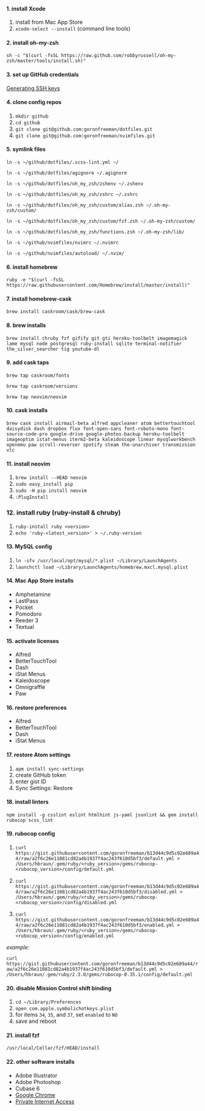 #### 1. install Xcode
1. install from Mac App Store
2. `xcode-select --install` (command line tools)

#### 2. install oh-my-zsh
`sh -c "$(curl -fsSL https://raw.github.com/robbyrussell/oh-my-zsh/master/tools/install.sh)"`

#### 3. set up GitHub credentials
[Generating SSH keys](https://help.github.com/articles/generating-ssh-keys/)

#### 4. clone config repos
1. `mkdir github`
2. `cd github`
3. `git clone git@github.com:goronfreeman/dotfiles.git`
4. `git clone git@github.com:goronfreeman/nvimfiles.git`

#### 5. symlink files
`ln -s ~/github/dotfiles/.scss-lint.yml ~/`

`ln -s ~/github/dotfiles/agignore ~/.agignore`

`ln -s ~/github/dotfiles/oh_my_zsh/zshenv ~/.zshenv`

`ln -s ~/github/dotfiles/oh_my_zsh/zshrc ~/.zshrc`

`ln -s ~/github/dotfiles/oh_my_zsh/custom/alias.zsh ~/.oh-my-zsh/custom/`

`ln -s ~/github/dotfiles/oh_my_zsh/custom/fzf.zsh ~/.oh-my-zsh/custom/`

`ln -s ~/github/dotfiles/oh_my_zsh/functions.zsh ~/.oh-my-zsh/lib/`

`ln -s ~/github/nvimfiles/nvimrc ~/.nvimrc`

`ln -s ~/github/nvimfiles/autoload/ ~/.nvim/`

#### 6. install homebrew
`ruby -e "$(curl -fsSL https://raw.githubusercontent.com/Homebrew/install/master/install)"`

#### 7. install homebrew-cask
`brew install caskroom/cask/brew-cask`

#### 8. brew installs
`brew install chruby fzf gifify git gti heroku-toolbelt imagemagick lame mysql node postgresql ruby-install sqlite terminal-notifier the_silver_searcher tig youtube-dl`

#### 9. add cask taps
`brew tap caskroom/fonts`

`brew tap caskroom/versions`

`brew tap neovim/neovim`

#### 10. cask installs
`brew cask install airmail-beta alfred appcleaner atom bettertouchtool daisydisk dash dropbox flux font-open-sans font-roboto-mono font-source-code-pro google-drive google-photos-backup heroku-toolbelt imageoptim istat-menus iterm2-beta kaleidoscope linear mysqlworkbench openemu paw scroll-reverser spotify steam the-unarchiver transmission vlc`

#### 11. install neovim
1. `brew install --HEAD neovim`
2. `sudo easy_install pip`
3. `sudo -H pip install neovim`
4. `:PlugInstall`

### 12. install ruby (ruby-install & chruby)
1. `ruby-install ruby <version>`
2. `echo 'ruby-<latest_version>' > ~/.ruby-version`

#### 13. MySQL config
1. `ln -sfv /usr/local/opt/mysql/*.plist ~/Library/LaunchAgents`
2. `launchctl load ~/Library/LaunchAgents/homebrew.mxcl.mysql.plist`

#### 14. Mac App Store installs
* Amphetamine
* LastPass
* Pocket
* Pomodoro
* Reeder 3
* Textual

#### 15. activate licenses
* Alfred
* BetterTouchTool
* Dash
* iStat Menus
* Kaleidoscope
* Omnigraffle
* Paw

#### 16. restore preferences
* Alfred
* BetterTouchTool
* Dash
* iStat Menus

#### 17. restore Atom settings
1. `apm install sync-settings`
2. create GitHub token
3. enter gist ID
4. Sync Settings: Restore

#### 18. install linters
`npm install -g csslint eslint htmlhint js-yaml jsonlint && gem install rubocop scss_lint`

#### 19. rubocop config
1. `curl https://gist.githubusercontent.com/goronfreeman/b13d44c9d5c02e689a44/raw/a2f6c26e11081cd82a4b1937f4ac243f610d5bf3/default.yml > /Users/hbraun/.gem/ruby/<ruby_version>/gems/rubocop-<rubocop_version>/config/default.yml`

2. `curl https://gist.githubusercontent.com/goronfreeman/b13d44c9d5c02e689a44/raw/a2f6c26e11081cd82a4b1937f4ac243f610d5bf3/disabled.yml > /Users/hbraun/.gem/ruby/<ruby_version>/gems/rubocop-<rubocop_version>/config/disabled.yml`

3. `curl https://gist.githubusercontent.com/goronfreeman/b13d44c9d5c02e689a44/raw/a2f6c26e11081cd82a4b1937f4ac243f610d5bf3/enabled.yml >
/Users/hbraun/.gem/ruby/<ruby_version>/gems/rubocop-<rubocop_version>/config/enabled.yml`

_example:_

`curl https://gist.githubusercontent.com/goronfreeman/b13d44c9d5c02e689a44/raw/a2f6c26e11081cd82a4b1937f4ac243f610d5bf3/default.yml > /Users/hbraun/.gem/ruby/2.3.0/gems/rubocop-0.35.1/config/default.yml`

#### 20. disable Mission Control shift binding
1. `cd ~/Library/Preferences`
2. `open com.apple.symbolichotkeys.plist`
3. for items `34`, `35`, and `37`, set `enabled` to `NO`
4. save and reboot

#### 21. install fzf
`/usr/local/Cellar/fzf/HEAD/install`

#### 22. other software installs
* Adobe Illustrator
* Adobe Photoshop
* Cubase 6
* [Google Chrome](https://www.google.com/chrome/browser/desktop/#)
* [Private Internet Access](https://www.privateinternetaccess.com/installer/download_installer_osx)
